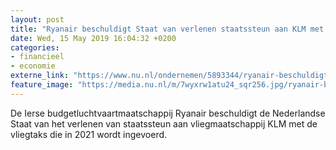 ```yaml
---
layout: post
title: "Ryanair beschuldigt Staat van verlenen staatssteun aan KLM met vliegtaks"
date: Wed, 15 May 2019 16:04:32 +0200
categories: 
- financieel 
- economie 
externe_link: "https://www.nu.nl/ondernemen/5893344/ryanair-beschuldigt-staat-van-verlenen-staatssteun-aan-klm-met-vliegtaks.html"
feature_image: "https://media.nu.nl/m/7wyxrw1atu24_sqr256.jpg/ryanair-beschuldigt-staat-van-verlenen-staatssteun-aan-klm-met-vliegtaks.jpg"
---
```


De Ierse budgetluchtvaartmaatschappij Ryanair beschuldigt de Nederlandse Staat van het verlenen van staatssteun aan vliegmaatschappij KLM met de vliegtaks die in 2021 wordt ingevoerd.
